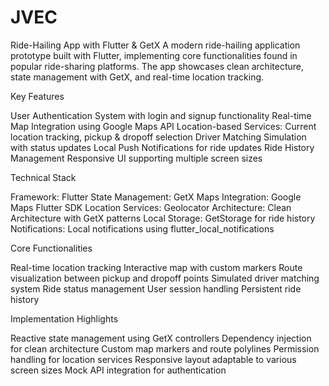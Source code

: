 # JVEC
Ride-Hailing App with Flutter & GetX
A modern ride-hailing application prototype built with Flutter, implementing core functionalities found in popular ride-sharing platforms. The app showcases clean architecture, state management with GetX, and real-time location tracking.

Key Features

User Authentication System with login and signup functionality
Real-time Map Integration using Google Maps API
Location-based Services: Current location tracking, pickup & dropoff selection
Driver Matching Simulation with status updates
Local Push Notifications for ride updates
Ride History Management
Responsive UI supporting multiple screen sizes

Technical Stack

Framework: Flutter
State Management: GetX
Maps Integration: Google Maps Flutter SDK
Location Services: Geolocator
Architecture: Clean Architecture with GetX patterns
Local Storage: GetStorage for ride history
Notifications: Local notifications using flutter_local_notifications

Core Functionalities

Real-time location tracking
Interactive map with custom markers
Route visualization between pickup and dropoff points
Simulated driver matching system
Ride status management
User session handling
Persistent ride history

Implementation Highlights

Reactive state management using GetX controllers
Dependency injection for clean architecture
Custom map markers and route polylines
Permission handling for location services
Responsive layout adaptable to various screen sizes
Mock API integration for authentication
